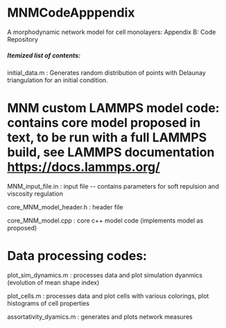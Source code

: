 # MNMCodeApppendix

A morphodynamic network model for cell monolayers: Appendix B: Code Repository

##### Itemized list of contents:

initial_data.m : Generates random distribution of points with Delaunay triangulation for an initial condition.

# MNM custom LAMMPS model code: contains core model proposed in text, to be run with a full LAMMPS build, see LAMMPS documentation https://docs.lammps.org/

MNM_input_file.in : input file -- contains parameters for soft repulsion and viscosity regulation

core_MNM_model_header.h : header file

core_MNM_model.cpp : core c++ model code (implements model as proposed)

# Data processing codes:

plot_sim_dynamics.m : processes data and plot simulation dyanmics (evolution of mean shape index)

plot_cells.m : processes data and plot cells with various colorings, plot histograms of cell properties

assortativity_dyamics.m : generates and plots network measures


